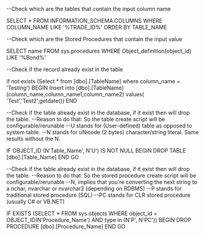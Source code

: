 --Check which are the tables that contain the input column name 

SELECT * FROM INFORMATION_SCHEMA.COLUMNS 
WHERE COLUMN_NAME LIKE '%TRADE_ID%' 
ORDER BY TABLE_NAME



--Check which are the Stored Procedures that contain the input value

SELECT name
FROM   sys.procedures
WHERE  Object_definition(object_id) LIKE '%Bond%'



--Check if the record already exist in the table

if not exists (Select * from [dbo].[TableName] where column_name = 'Testing')
BEGIN
	Insert into [dbo].[TableName] (column_name,column_name1,column_name2)
	values( 'Test','Test2',getdate())
END


--Check if the table already exist in the database, if it exist then will drop the table.
--Reason to do that: So the table create script will be configurable/rerunable 
--U stands for (User-defined) table as opposed to system table.
--N stands for uNicode (2 bytes) character/string literal.  Same results without the N.

IF OBJECT_ID (N'Table_Name', N'U') IS NOT NULL
BEGIN
	DROP TABLE [dbo].[Table_Name]
END
GO

--Check if the table already exist in the database, if it exist then will drop the table.
--Reason to do that: So the stored procedure create script will be configurable/rerunable
--N, implies that you're converting the next string to a nchar, nvarchar or nvarchar2 (depending on RDBMS)
--P stands for traditional stored procedure (SQL)
--PC stands for CLR stored procedure (usually C# or VB.NET)

IF  EXISTS (SELECT * FROM sys.objects WHERE object_id = OBJECT_ID(N'Procedure_Name') AND type in (N'P', N'PC'))
BEGIN
	DROP PROCEDURE [dbo].[Procedure_Name]
END
GO
